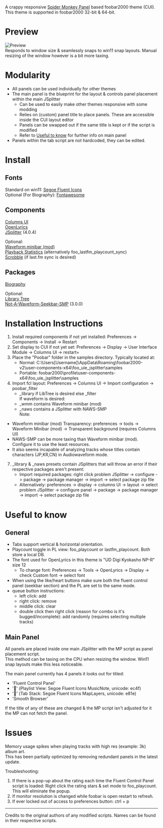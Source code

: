 A crappy responsive [Spider Monkey Panel](https://github.com/TheQwertiest/foo_spider_monkey_panel) based foobar2000 theme (CUI).  
This theme is supported in foobar2000 32-bit & 64-bit.

# Preview
![Preview](gallery/preview.png)  
Responds to window size & seamlessly snaps to win11 snap layouts. Manual resizing of the window however is a bit more taxing.  

# Modularity
* All panels can be used individually for other themes
* The main panel is the blueprint for the layout & controls panel placement within the main JSplitter
    * Can be used to easily make other themes responsive with some modding
    * Relies on (custom) panel title to place panels. These are accessible inside the CUI layout editor
    * Panels can be swapped out if the same title is kept or if the script is modified
    * Refer to [Useful to know](#useful-to-know) for further info on main panel
* Panels within the tab script are not hardcoded, they can be edited.

# Install
## Fonts
Standard on win11: [Segoe Fluent Icons](https://learn.microsoft.com/en-us/windows/apps/design/downloads/#fonts)  
Optional (For Biography): [Fontawesome](https://github.com/FortAwesome/Font-Awesome/blob/4.x/fonts/fontawesome-webfont.ttf)

## Components
[Columns UI](https://www.foobar2000.org/components/view/foo_ui_columns)  
[OpenLyrics](https://www.foobar2000.org/components/view/foo_openlyrics)  
[JSplitter](https://hydrogenaudio.org/index.php/topic,126743.msg1063721.html#msg1063721) (4.0.4)  

Optional:  
[Waveform minibar (mod)](https://www.foobar2000.org/components/view/foo_wave_minibar_mod)  
[Playback Statistics](https://www.foobar2000.org/components/view/foo_playcount) (alternatively foo_lastfm_playcount_sync)  
[Scrobble](https://www.foobar2000.org/components/view/foo_scrobble) (if last.fm sync is desired)

## Packages
[Biography](https://github.com/Wil-B/Biography)  

Optional:  
[Library Tree](https://github.com/Wil-B/Library-Tree)  
[Not-A-Waveform-Seekbar-SMP](https://github.com/regorxxx/Not-A-Waveform-Seekbar-SMP) (3.0.0)

# Installation Instructions
1.  Install required components if not yet installed: Preferences -> Components -> Install -> Restart
2.  Set display to CUI if not yet set: Preferences -> Display -> User Interface Module -> Columns UI -> restart=
3.  Place the "Poobar" folder in the samples directory. Typically located at:
    - Normal: C:\Users\[Username]\AppData\Roaming\foobar2000-v2\user-components-x64\foo_uie_jsplitter\samples
    - Portable: foobar2000\profile\user-components-x64\foo_uie_jsplitter\samples
6.  Import fcl layout: Preferences -> Columns UI -> Import configuration -> poobar_filter
    - _library if LibTree is desired else _filter  
    If waveform is desired:
    - _wmm contains Waveform minibar (mod)
    - _naws contains a JSplitter with NAWS-SMP  
   Note:
   - Waveform minibar (mod) Transparency: preferences -> tools -> Waveform Minibar (mod) -> Transparent background (requires Columns UI) 
   - NAWS-SMP can be more taxing than Waveform minibar (mod). Configure it to use the least resources.
   - It also seems incapable of analyzing tracks whose titles contain characters (JP,KR,CN) in Audiowaveform mode.
7. _library & _naws presets contain JSplitters that will throw an error if their respective packages aren't present:
   - Import required packages: right click problem JSplitter -> configure -> package -> package manager -> import -> select package zip file
   - Alternatively: preferences -> display -> columns UI -> layout -> select problem JSplitter -> configure panel -> package -> package manager -> import -> select package zip file

# Useful to know
## General
* Tabs support vertical & horizontal orientation.
* Playcount toggle in PL view: foo_playcount or lastfm_playcount. Both store a local DB.
* The font used for OpenLyrics in this theme is "UD Digi Kyokasho NP-R" size 12
    * To change font: Preferences -> Tools -> OpenLyrics -> Display -> check Custom font -> select font
* When using the like/heart buttons make sure both the fluent control panel (seekbar section) and the PL are set to the same mode.
* queue button instructions:
    * left click: add
    * right click: remove
    * middle click: clear
    * double click then right click (reason for combo is it's bugged/incomplete): add randomly (requires selecting multiple tracks)

## Main Panel
All panels are placed inside one main JSplitter with the MP script as panel placement script.  
This method can be taxing on the CPU when resizing the window. Win11 snap layouts make this less noticeable.  

The main panel currently has 4 panels it looks out for titled:
* 'Fluent Control Panel'
* '' (Playlist View: Segoe Fluent Icons MusicNote, unicode: ec4f)
* '' (Tab Stack: Segoe Fluent Icons MapLayers, unicode: e81e)
* 'Smooth Browser'

If the title of any of these are changed & the MP script isn't adjusted for it the MP can not fetch the panel.

# Issues
Memory usage spikes when playing tracks with high res (example: 3k) album art.  
This has been partially optimized by removing redundant panels in the latest update.  

Troubleshooting:
1. If there is a pop-up about the rating each time the Fluent Control Panel script is loaded: Right click the rating stars & set mode to foo_playcount. This will eliminate the popup.
2. If monitor resolution is changed while foobar is open restart to refresh.
3. If ever locked out of access to preferences button: ctrl + p

---
Credits to the original authors of any modified scripts. Names can be found in their respective scripts.
